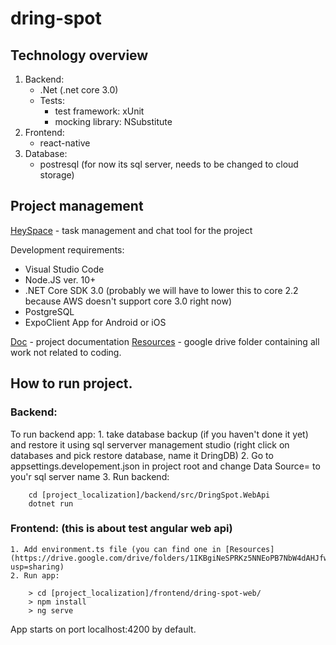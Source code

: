# dring-spot 


## Technology overview

1. Backend:
    - .Net (.net core 3.0)
    - Tests:
        - test framework: xUnit
        - mocking library: NSubstitute
2. Frontend:
    - react-native
3. Database:
    - postresql (for now its sql server, needs to be changed to cloud storage)
## Project management
  [HeySpace](https://app.hey.space/projects/4790edab-f577-4052-a1dc-aa8e9a16054f) - task management and chat tool for the project
  
  
  Development requirements:
  -  Visual Studio Code
  -  Node.JS ver. 10+
  -  .NET Core SDK 3.0 (probably we will have to lower this to core 2.2 because AWS doesn't support core 3.0 right now)
  -  PostgreSQL
  -  ExpoClient App for Android or iOS
  
 [Doc](https://docs.google.com/document/d/1FcQTzrqknLfCmG1Na9QcXNGaWxyvVXQ0WuGzo3cTTK4/edit#heading=h.n63kq6ti6ndx) - project documentation
 [Resources](https://drive.google.com/drive/folders/1IKBgiNeSPRKz5NNEoPB7NbW4dAHJfwZV?usp=sharing) - google drive folder containing all work not related to coding.
 
 ## How to run project.
 
 ### Backend:
 To run backend app:
	1. take database backup (if you haven't done it yet) and restore it using sql serverver management studio (right click on databases and pick restore database, name it DringDB)
	2. Go to appsettings.developement.json in project root and change Data Source= to you'r sql server name
	3. Run backend:

        cd [project_localization]/backend/src/DringSpot.WebApi
        dotnet run
 
 ### Frontend: (this is about test angular web api)
 
	1. Add environment.ts file (you can find one in [Resources](https://drive.google.com/drive/folders/1IKBgiNeSPRKz5NNEoPB7NbW4dAHJfwZV?usp=sharing)
	2. Run app:

        > cd [project_localization]/frontend/dring-spot-web/
        > npm install
        > ng serve
 
 App starts on port localhost:4200 by default.
